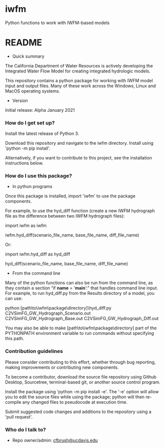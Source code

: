 # iwfm

Python functions to work with IWFM-based models

# README #

* Quick summary

The California Department of Water Resources is actively developing the Integrated Water Flow Model for creating integrated hydrologic models. 

This repository contains a python package for working with IWFM model input and output files. Many of these work across the Windows, Linux and MacOS operating systems.

* Version

Initial release: Alpha January 2021

### How do I get set up? ###

Install the latest release of Python 3.

Download this repository and navigate to the iwfm directory. Install using 'python -m pip install'. 

Alternatively, if you want to contribute to this project, see the installation instructions below.

### How do I use this package? ###

* In python programs

Once this package is installed, import 'iwfm' to use the package components.

For example, to use the hyd_diff function (create a new IWFM hydrograph file as the difference between two IWFM hydrograph files):
 
import iwfm as iwfm

iwfm.hyd_diff(scenario_file_name, base_file_name, diff_file_name)
 
Or:
 
import iwfm.hyd_diff as hyd_diff

hyd_diff(scenario_file_name, base_file_name, diff_file_name)
 
* From the command line

Many of the python functions can also be run from the command line, as they contain a section “if __name__ = ‘__main__’:" that handles command line input. For example, to run hyd_diff.py from the Results directory of a model, you can use:
 
python [path\to\iwfm\package\directory]\hyd_diff.py C2VSimFG_GW_Hydrograph_Scenario.out C2VSimFG_GW_Hydrograph_Base.out C2VSimFG_GW_Hydrograph_Diff.out
 
You may also be able to make [path\to\iwfm\package\directory] part of the PYTHONPATH environment variable to run commands without specifying this path.

### Contribution guidelines ###

Please consider contributing to this effort, whether through bug reporting, making improvements or contributing new components.

To become a contributor, download the source file repository using Github Desktop, Sourcetree, terminal-based git, or another source control program.

Install the package using 'python -m pip install -e'. The '-e' option will allow you to edit the source files while using the package; python will then re-compile any changed files to pseudocode at execution time.

Submit suggested code changes and additions to the repository using a 'pull request'.

### Who do I talk to? ###

* Repo owner/admin: cfbrush@ucdavis.edu
